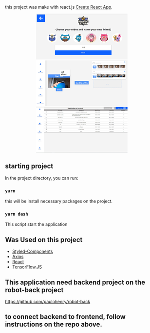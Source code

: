 

this project was make with react.js [Create React App](https://github.com/facebook/create-react-app).
  <div align='center'>
    <img src="./src/Assets/6Front.JPG" width="300" height="150"/>
     <img src="./src/Assets/12Front.JPG" width="300" height="150"/>
  <img src="./src/Assets/11Front.JPG" width="300" height="150"/>
  </div>
  
  
<!-- ABOUT THE PROJECT -->
  
## starting project

In the project directory, you can run:

### `yarn`

this will be install necessary packages on the project. 

### `yarn dash` 

This script start the application 

## Was Used on this project 

* [Styled-Components](https://styled-components.com/)
* [Axios](https://github.com/axios/axios)
* [React](https://react.dev/)
* [TensorFlow.JS](https://tensorflow.com)


## This application need backend project on the robot-back project 

https://github.com/paulohenry/robot-back

## to connect backend to frontend, follow instructions on the repo above.
